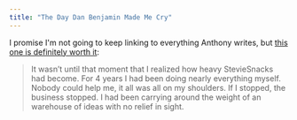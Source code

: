 ```yaml
---
title: "The Day Dan Benjamin Made Me Cry"
---
```

<p>I promise I'm not going to keep linking to everything Anthony writes, but <a href="https://guitarteacher20.com/blog/2013/4/9/the-day-dan-benjamin-made-me-cry">this one is definitely worth it</a>:</p>
<blockquote><p>
  It wasn’t until that moment that I realized how heavy StevieSnacks had become. For 4 years I had been doing nearly everything myself. Nobody could help me, it all was all on my shoulders. If I stopped, the business stopped. I had been carrying around the weight of an warehouse of ideas with no relief in sight.
</p></blockquote>
